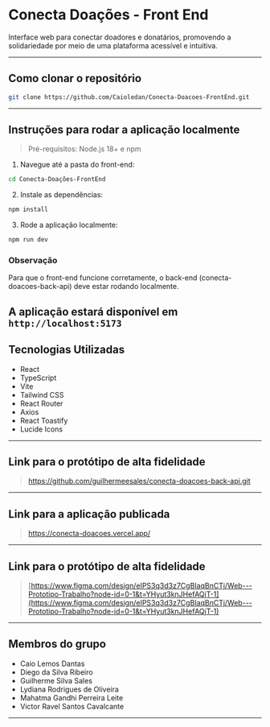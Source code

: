 # Conecta Doações - Front End

Interface web para conectar doadores e donatários, promovendo a solidariedade por meio de uma plataforma acessível e intuitiva.

---

## Como clonar o repositório

```bash
git clone https://github.com/Caioledan/Conecta-Doacoes-FrontEnd.git
```

---

## Instruções para rodar a aplicação localmente

> Pré-requisitos: Node.js 18+ e npm

1. Navegue até a pasta do front-end:

```bash
cd Conecta-Doações-FrontEnd
```

2. Instale as dependências:

```bash
npm install
```

3. Rode a aplicação localmente:

```bash
npm run dev
```

### Observação

Para que o front-end funcione corretamente, o back-end (conecta-doacoes-back-api) deve estar rodando localmente.

## A aplicação estará disponível em `http://localhost:5173`

## Tecnologias Utilizadas

- React
- TypeScript
- Vite
- Tailwind CSS
- React Router
- Axios
- React Toastify
- Lucide Icons

---

## Link para o protótipo de alta fidelidade

> https://github.com/guilhermeesales/conecta-doacoes-back-api.git

---

## Link para a aplicação publicada

> https://conecta-doacoes.vercel.app/

---

## Link para o protótipo de alta fidelidade

> [https://www.figma.com/design/eIPS3q3d3z7CgBIaqBnCTj/Web---Prototipo-Trabalho?node-id=0-1&t=YHyut3knJHefAQjT-1](https://www.figma.com/design/eIPS3q3d3z7CgBIaqBnCTj/Web---Prototipo-Trabalho?node-id=0-1&t=YHyut3knJHefAQjT-1)

---

## Membros do grupo

- Caio Lemos Dantas
- Diego da Silva Ribeiro
- Guilherme Silva Sales
- Lydiana Rodrigues de Oliveira
- Mahatma Gandhi Perreira Leite
- Victor Ravel Santos Cavalcante

---

